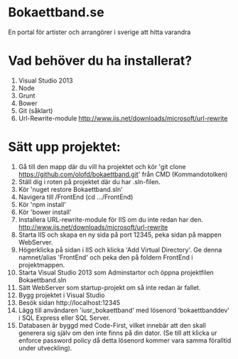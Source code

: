 Bokaettband.se
===========

En portal för artister och arrangörer i sverige att hitta varandra


Vad behöver du ha installerat?
==============================
1. Visual Studio 2013
2. Node
3. Grunt
4. Bower
5. Git (såklart)
6. Url-Rewrite-module http://www.iis.net/downloads/microsoft/url-rewrite

Sätt upp projektet:
====================

1. Gå till den mapp där du vill ha projektet och kör 'git clone https://github.com/olofd/bokaettband.git' från CMD (Kommandotolken)
2. Ställ dig i roten på projektet där du har .sln-filen.
3. Kör 'nuget restore Bokaettband.sln'
4. Navigera till /FrontEnd (cd .../FrontEnd)
5. Kör 'npm install'
6. Kör 'bower install'
7. Installera URL-rewrite-module för IIS om du inte redan har den. http://www.iis.net/downloads/microsoft/url-rewrite
8. Starta IIS och skapa en ny sida på port 12345, peka sidan på mappen WebServer.
9. Högerklicka på sidan i IIS och klicka 'Add Virtual Directory'. Ge denna namnet/alias 'FrontEnd' och peka den på foldern FrontEnd i projektmappen.
10. Starta Visual Studio 2013 som Adminstartor och öppna projektfilen Bokaettband.sln
11. Sätt WebServer som startup-projekt om så inte redan är fallet.
12. Bygg projektet i Visual Studio 
13. Besök sidan http://localhost:12345
14. Lägg till användaren 'iusr_bokaettband' med lösenord 'bokaettbanddev' i SQL Express eller SQL Server.
15. Databasen är byggd med Code-First, vilket innebär att den skall generera sig själv om den inte finns på din dator. (Se till att klicka ur enforce password policy då detta lösenord kommer vara samma föralltid under utveckling). 
